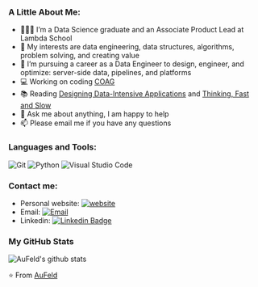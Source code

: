 ### A Little About Me:

* 👨🏽‍💻 I’m a Data Science graduate and an Associate Product Lead at Lambda School
* 🤔 My interests are data engineering, data structures, algorithms, problem solving, and creating value
* 💼 I’m pursuing a career as a Data Engineer to design, engineer, and optimize: server-side data, pipelines, and platforms
* :computer: Working on coding [COAG](https://github.com/AuFeld/COAG)
* :books: Reading [Designing Data-Intensive Applications](https://dataintensive.net/) and [Thinking, Fast and Slow](https://en.wikipedia.org/wiki/Thinking,_Fast_and_Slow)
* 💬 Ask me about anything, I am happy to help
* 📫 Please email me if you have any questions

### Languages and Tools:

![Git](https://img.shields.io/badge/Git-F05032?style=flat-square&logo=Git&logoColor=white)
![Python](https://img.shields.io/badge/Python-3776AB?style=flat-square&logo=Python&logoColor=white)
![Visual Studio Code](https://img.shields.io/badge/Visual_Studio_Code-007ACC?style=flat-square&logo=Visual-Studio-Code&logoColor=white)

### Contact me:

- Personal website: [![website](https://img.shields.io/badge/https://aufeld.github.io-3693F3?style=flat-square&logo=icloud&logoColor=white)](https://aufeld.github.io)
- Email: [![Email](https://img.shields.io/badge/goldfeld.chase@gmail.com-D14836?style=flat-square&logo=gmail&logoColor=white)](mailto:goldfeld.chase@gmail.com)
- Linkedin: [![Linkedin Badge](https://img.shields.io/badge/-LinkedIn-blue?style=flat-square&logo=Linkedin&logoColor=white&link=https://www.linkedin.com/in/chase-goldfeld/)](https://www.linkedin.com/in/chase-goldfeld/)

### My GitHub Stats

![AuFeld's github stats](https://github-readme-stats.vercel.app/api?username=AuFeld&show_icons=true)

⭐️ From [AuFeld](https://github.com/AuFeld)
